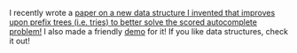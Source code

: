 I recently wrote a [paper on a new data structure I invented that improves upon prefix trees (i.e. tries) to better solve the scored autocomplete problem!](https://validark.github.io/DynSDT) I also made a friendly [demo](https://validark.github.io/DynSDT/demo) for it! If you like data structures, check it out!

<!--
**Validark/Validark** is a ✨ _special_ ✨ repository because its `README.md` (this file) appears on your GitHub profile.

Here are some ideas to get you started:

- 🔭 I’m currently working on ...
- 🌱 I’m currently learning ...
- 👯 I’m looking to collaborate on ...
- 🤔 I’m looking for help with ...
- 💬 Ask me about ...
- 📫 How to reach me: ...
- 😄 Pronouns: ...
- ⚡ Fun fact: ...
-->
